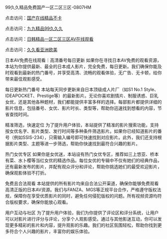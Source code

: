 99久久精品免费国产一区二区三区-0807HM

点击访问：<a href="https://heiliaoxwd5i8.pages.dev">国产在线精品不卡</a>

点击访问：<a href="https://heiliaoe8ajia.pages.dev">九九精品99久久久</a>

点击访问：<a href="https://heiliaoxqkkct.pages.dev">日韩精品一区二区三区AV在线观看</a>

点击访问：<a href="https://heiliaozj3tjd.pages.dev">久久看亚洲欧美</a>

日本AV免费在线观看｜高清番号每日更新
如果你在寻找日本AV免费的观看资源，本站为你提供最新、最全的日本成人影片，完全免费，每日更新。我们确保你能及时观看到最新的热门番号，并享受高清、流畅的观看体验，无广告、无卡顿，给你带来最佳观影感受。

每日更新热门番号
本站每天同步更新来自日本顶级成人片厂（如S1 No.1 Style、IDEAPOCKET、Prestige等）的最新影片。无论你喜欢剧情片、制服诱惑、巨乳女优，还是其他各种题材，我们都能提供丰富多样的选择。每部影片都提供详细的影片信息，包括番号、女优、影片时长、类型等，帮助你迅速找到想看的内容，节省查找时间。

精准筛选，快速定位
为了提升用户体验，本站提供了精准的影片搜索功能，支持按女优名字、影片类型、发行时间等多种条件筛选影片。如果你已经知道影片的番号（例如SSIS-234），只需输入编号即可快速找到对应影片。此外，我们还支持根据影片类型、主题等进一步筛选，帮助你快速找到最符合兴趣的影片。

热门女优专区
如果你是女优迷，本站设有热门女优专区，推荐如三上悠亚、桥本有菜、水卜樱等当红女优的精选作品。每位女优的专辑中不仅有她们的经典作品，还有最新发布的影片，并配有观众评分和评论，帮助你挑选她们的最受欢迎影片，确保观影体验不打折。

免费且合法观看
本站提供的所有影片均来自合法公开渠道，确保你能够免费观看高清正版的日本AV资源。我们与FANZA、MGS等正规平台合作，严格遵守版权法规，保障你在享受优质影片的同时，避免任何侵犯版权的问题。所有视频资源均符合版权要求，确保你能放心观看。

用户互动与社区
为了提升用户体验，我们为你提供了评论区和评分系统，让用户可以对影片进行评分与评论，分享个人观影感受。通过与其他影迷互动，你可以发现更多精彩的影片和内容，提升观影的乐趣。我们的社区氛围轻松，帮助你找到更多符合个人兴趣的影片，丰富你的娱乐体验。




<span style="display:none;">[Canonical link](）</span>
